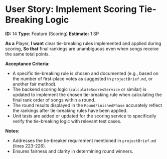 # User Story: Implement Scoring Tie-Breaking Logic

**ID:** 14
**Type:** Feature (Scoring)
**Estimate:** 1 SP

**As a** Player,
**I want** clear tie-breaking rules implemented and applied during scoring,
**So that** final rankings are unambiguous even when songs receive the same total points.

**Acceptance Criteria:**

*   A specific tie-breaking rule is chosen and documented (e.g., based on the number of first-place votes as suggested in `projectBrief.md`, or another fair method).
*   The backend scoring logic (`calculateScoresService` or similar) is updated to implement the chosen tie-breaking rule when calculating the final rank order of songs within a round.
*   The round results displayed in the `RoundFinishedPhase` accurately reflect the rankings after tie-breaking rules have been applied.
*   Unit tests are added or updated for the scoring service to specifically verify the tie-breaking logic with relevant test cases.

**Notes:**

*   Addresses the tie-breaker requirement mentioned in `projectBrief.md` (lines 223-226).
*   Ensures fairness and clarity in determining round winners.